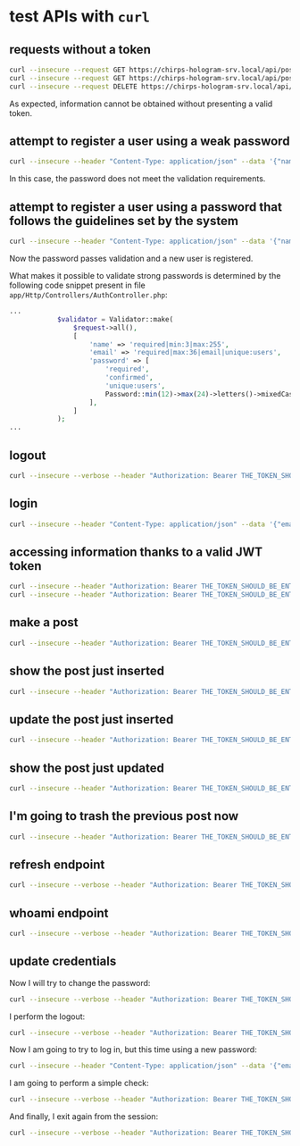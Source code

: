 # test APIs with `curl`

## requests without a token

```bash
curl --insecure --request GET https://chirps-hologram-srv.local/api/posts
curl --insecure --request GET https://chirps-hologram-srv.local/api/post/101
curl --insecure --request DELETE https://chirps-hologram-srv.local/api/post/12
```

As expected, information cannot be obtained without presenting a valid token.

## attempt to register a user using a weak password

```bash
curl --insecure --header "Content-Type: application/json" --data '{"name": "Johnny Doe", "email": "johnny.doe@example.local", "password": "qwertyuiopas", "password_confirmation": "qwertyuiopas"}' --request POST https://chirps-hologram-srv.local/api/register
```

In this case, the password does not meet the validation requirements.

## attempt to register a user using a password that follows the guidelines set by the system

```bash
curl --insecure --header "Content-Type: application/json" --data '{"name": "John Doe", "email": "john.doe@example.local", "password": "KdRad#aD2mjX4_", "password_confirmation": "KdRad#aD2mjX4_"}' --request POST https://chirps-hologram-srv.local/api/register
```

Now the password passes validation and a new user is registered.

What makes it possible to validate strong passwords is determined by the following code snippet present in file `app/Http/Controllers/AuthController.php`:

```php
...
            $validator = Validator::make(
                $request->all(),
                [
                    'name' => 'required|min:3|max:255',
                    'email' => 'required|max:36|email|unique:users',
                    'password' => [
                        'required',
                        'confirmed',
                        'unique:users',
                        Password::min(12)->max(24)->letters()->mixedCase()->numbers()->symbols(),
                    ],
                ]
            );
...
```

## logout

```bash
curl --insecure --verbose --header "Authorization: Bearer THE_TOKEN_SHOULD_BE_ENTERED_HERE" --request POST https://chirps-hologram-srv.local/api/logout
```

## login

```bash
curl --insecure --header "Content-Type: application/json" --data '{"email": "john.doe@example.local", "password": "KdRad#aD2mjX4_"}' --request POST https://chirps-hologram-srv.local/api/login
```

## accessing information thanks to a valid JWT token

```bash
curl --insecure --header "Authorization: Bearer THE_TOKEN_SHOULD_BE_ENTERED_HERE" --request GET https://chirps-hologram-srv.local/api/posts
curl --insecure --header "Authorization: Bearer THE_TOKEN_SHOULD_BE_ENTERED_HERE" --request GET https://chirps-hologram-srv.local/api/post/10
```

## make a post

```bash
curl --insecure --header "Authorization: Bearer THE_TOKEN_SHOULD_BE_ENTERED_HERE" --header "Content-Type: application/json" --data '{"title": "Some title for this post.", "content": "Example content of this post."}' --request POST https://chirps-hologram-srv.local/api/post
```

## show the post just inserted

```bash
curl --insecure --header "Authorization: Bearer THE_TOKEN_SHOULD_BE_ENTERED_HERE" --request GET https://chirps-hologram-srv.local/api/post/501
```

## update the post just inserted

```bash
curl --insecure --header "Authorization: Bearer THE_TOKEN_SHOULD_BE_ENTERED_HERE" --header "Content-Type: application/json" --data '{"title": "I just changed the title of the post identified as five hundred.", "content": "The content of post number five hundred has just been modified. Even the author now appears different."}' --request PUT https://chirps-hologram-srv.local/api/post/501
```

## show the post just updated 

```bash
curl --insecure --header "Authorization: Bearer THE_TOKEN_SHOULD_BE_ENTERED_HERE" --request GET https://chirps-hologram-srv.local/api/post/501
```

## I'm going to trash the previous post now

```bash
curl --insecure --header "Authorization: Bearer THE_TOKEN_SHOULD_BE_ENTERED_HERE" --request DELETE https://chirps-hologram-srv.local/api/post/501
```

## refresh endpoint

```bash
curl --insecure --verbose --header "Authorization: Bearer THE_TOKEN_SHOULD_BE_ENTERED_HERE" --request POST https://chirps-hologram-srv.local/api/refresh
```

## whoami endpoint

```bash
curl --insecure --verbose --header "Authorization: Bearer THE_TOKEN_SHOULD_BE_ENTERED_HERE" --request POST https://chirps-hologram-srv.local/api/whoami
```

## update credentials

Now I will try to change the password:

```bash
curl --insecure --verbose --header "Authorization: Bearer THE_TOKEN_SHOULD_BE_ENTERED_HERE" --header "Content-Type: application/json" --data '{"password": "_tqwR#5FdpX!", "password_confirmation": "_tqwR#5FdpX!"}' --request POST https://chirps-hologram-srv.local/api/update
```

I perform the logout: 

```bash
curl --insecure --verbose --header "Authorization: Bearer THE_TOKEN_SHOULD_BE_ENTERED_HERE" --request POST https://chirps-hologram-srv.local/api/logout
```

Now I am going to try to log in, but this time using a new password:

```bash
curl --insecure --header "Content-Type: application/json" --data '{"email": "john.doe@example.local", "password": "_tqwR#5FdpX!"}' --request POST https://chirps-hologram-srv.local/api/login
```

I am going to perform a simple check:

```bash
curl --insecure --verbose --header "Authorization: Bearer THE_TOKEN_SHOULD_BE_ENTERED_HERE" --request POST https://chirps-hologram-srv.local/api/whoami
```

And finally, I exit again from the session:

```bash
curl --insecure --verbose --header "Authorization: Bearer THE_TOKEN_SHOULD_BE_ENTERED_HERE" --request POST https://chirps-hologram-srv.local/api/logout
```
